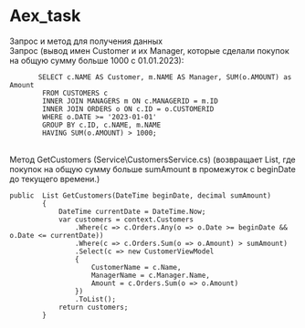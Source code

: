# Aex_task
Запрос и метод для получения данных
<Br>Запрос (вывод имен Customer и их Manager, которые сделали покупок на общую сумму больше 1000 с 01.01.2023):
<p><code>       SELECT c.NAME AS Customer, m.NAME AS Manager, SUM(o.AMOUNT) as Amount
        FROM CUSTOMERS c
        INNER JOIN MANAGERS m ON c.MANAGERID = m.ID
        INNER JOIN ORDERS o ON c.ID = o.CUSTOMERID
        WHERE o.DATE >= '2023-01-01'
        GROUP BY c.ID, c.NAME, m.NAME
        HAVING SUM(o.AMOUNT) > 1000;
</code></p>

<Br/> Метод GetCustomers (Service\CustomersService.cs) (возвращает List<CustomerViewModel>, где покупок на общую сумму больше sumAmount в промежуток с beginDate до текущего времени.) 

<p><code>public  List<CustomerViewModel> GetCustomers(DateTime beginDate, decimal sumAmount)
        {
            DateTime currentDate = DateTime.Now;
            var customers = context.Customers
                .Where(c => c.Orders.Any(o => o.Date >= beginDate && o.Date <= currentDate))
                .Where(c => c.Orders.Sum(o => o.Amount) > sumAmount)
                .Select(c => new CustomerViewModel
                {
                    CustomerName = c.Name,
                    ManagerName = c.Manager.Name,
                    Amount = c.Orders.Sum(o => o.Amount)
                })
                .ToList();
            return customers;
        }</code></p>
